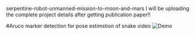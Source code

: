  serpentine-robot-unmanned-mission-to-moon-and-mars
I will be uploading the complete project details after getting publication paper!!

 #Aruco marker detection for pose estimstion of snake
  video
![Demo](https://github.com/mahi361/serpentine-robot-unmanned-mission-to-moon-and-mars/blob/main/Aruco_marker/cam%201final_gif_aruco.gif)



